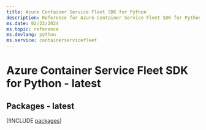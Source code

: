 ```yaml
---
title: Azure Container Service Fleet SDK for Python
description: Reference for Azure Container Service Fleet SDK for Python
ms.date: 02/23/2024
ms.topic: reference
ms.devlang: python
ms.service: containerservicefleet
---
```

# Azure Container Service Fleet SDK for Python - latest
## Packages - latest
[!INCLUDE [packages](container-service-fleet-index.md)]